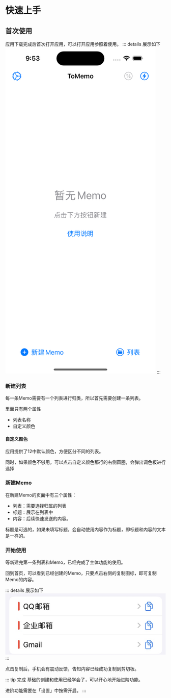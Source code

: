 # 快速上手

## 首次使用
应用下载完成后首次打开应用，可以打开应用参照着使用。
::: details 展示如下
![首次加载主页](/images/getting-started/first-load-homepage.png)
:::

### 新建列表
每一条Memo需要有一个列表进行归类，所以首先需要创建一条列表。

里面只有两个属性
- 列表名称
- 自定义颜色

#### 自定义颜色
应用提供了12中默认颜色，方便区分不同的列表。

同时，如果颜色不够用，可以点击自定义颜色那行的右侧圆圈，会弹出调色板进行选择

### 新建Memo

在新建Memo的页面中有三个属性：
- 列表：需要选择归属的列表
- 标题：展示在列表中
- 内容：后续快速发送的内容。

标题是可选的，如果未填写标题，会自动使用内容作为标题，即标题和内容的文本是一样的。

### 开始使用
等新建完第一条列表和Memo，已经完成了主体功能的使用。

回到首页，可以看到已经创建的Memo，只要点击右侧的复制图标，即可复制Memo的内容。

::: details 展示如下
![homepage-memo-rows](/images/getting-started/homepage-memo-rows.jpg)
:::

点击复制后，手机会有震动反馈，告知内容已经成功复制到剪切板。

::: tip 完成
基础的创建和使用已经学会了，可以开心地开始进阶功能。

进阶功能需要在「设置」中按需开启。
:::




